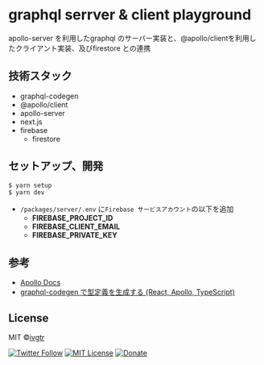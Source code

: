 # graphql serrver & client playground

apollo-server を利用したgraphql のサーバー実装と、@apollo/clientを利用したクライアント実装、及びfirestore との連携

## 技術スタック
- graphql-codegen
- @apollo/client
- apollo-server
- next.js
- firebase
  - firestore

## セットアップ、開発
```sh
$ yarn setup
$ yarn dev
```

- `/packages/server/.env` に`Firebase サービスアカウント`の以下を追加
  - **FIREBASE_PROJECT_ID**
  - **FIREBASE_CLIENT_EMAIL**
  - **FIREBASE_PRIVATE_KEY**

## 参考
- [Apollo Docs](https://apollographql-jp.com/tutorial/introduction/)
- [graphql-codegen で型定義を生成する (React, Apollo, TypeScript)](https://qiita.com/mizchi/items/fb9f598cea94d2c8072d)


## License
MIT ©[ivgtr](https://github.com/ivgtr)


[![Twitter Follow](https://img.shields.io/twitter/follow/mawaru_hana?style=social)](https://twitter.com/mawaru_hana) [![MIT License](http://img.shields.io/badge/license-MIT-blue.svg?style=flat)](LICENSE) [![Donate](https://img.shields.io/badge/%EF%BC%84-support-green.svg?style=flat-square)](https://www.buymeacoffee.com/ivgtr)  